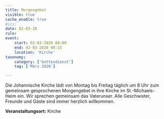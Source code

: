 ```yaml
---
title: Morgengebet
visible: true
cache_enable: true
#ics: 
date: 02-03-20
rule: 
event:
	start: 02-03-2020 08:00
	end: 02-03-2020 08:15
	location: 'Kirche'
taxonomy:
	category: ['Gottesdienst']
	tag: ['März 2020']

---
```

Die Johannische Kirche lädt von Montag bis Freitag täglich um 8 Uhr zum gemeinsam gesprochenen Morgengebet in ihre Kirche im St.-Michaels-Heim ein. Wir sprechen gemeinsam das Vaterunser. Alle Geschwister, Freunde und Gäste sind immer herzlich willkommen.



**Veranstaltungsort:** Kirche

